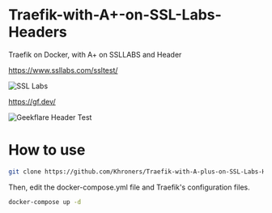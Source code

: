 # Traefik-with-A+-on-SSL-Labs-Headers
Traefik on Docker, with A+ on SSLLABS and Header

https://www.ssllabs.com/ssltest/

![SSL Labs](https://user-images.githubusercontent.com/75507405/110218664-3a7a2680-7ebb-11eb-96bb-30cdd3181fbb.png)

https://gf.dev/

![Geekflare Header Test](https://user-images.githubusercontent.com/75507405/110218755-b07e8d80-7ebb-11eb-99df-be420dd9548e.png)


# How to use
```bash
git clone https://github.com/Khroners/Traefik-with-A-plus-on-SSL-Labs-Headers
```
Then, edit the docker-compose.yml file and Traefik's configuration files.
```bash
docker-compose up -d
```
